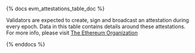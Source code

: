 {% docs evm_attestations_table_doc %}

Validators are expected to create, sign and broadcast an attestation during every epoch. Data in this table contains details around these attestations. For more info, please visit [The Ethereum Organization](https://ethereum.org/en/developers/docs/consensus-mechanisms/pos/attestations/)

{% enddocs %}
